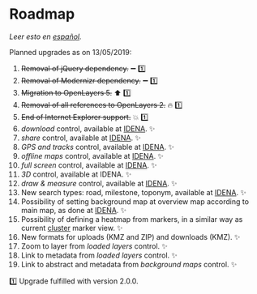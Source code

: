 # Roadmap
*Leer esto en [español](./roadmap.es-ES.md).*

Planned upgrades as on 13/05/2019:
1.	~~Removal of jQuery dependency.~~ :heavy_minus_sign: :one:
2.	~~Removal of Modernizr dependency.~~ :heavy_minus_sign: :one:
3.	~~Migration to OpenLayers 5.~~ :arrow_up: :one:
4.	~~Removal of all references to OpenLayers 2.~~ :fire: :one:
5.	~~End of Internet Explorer support.~~ :boom: :one:
6.	*download* control, available at [IDENA](https://idena.navarra.es/navegar/?lang=en "Spatial Data Infrastructure of Navarre"). :sparkles:
7.	*share* control, available at [IDENA](https://idena.navarra.es/navegar/?lang=en "Spatial Data Infrastructure of Navarre"). :sparkles:
8.	*GPS and tracks* control, available at [IDENA](https://idena.navarra.es/navegar/?lang=en "Spatial Data Infrastructure of Navarre"). :sparkles:
9.	*offline maps* control, available at [IDENA](https://idena.navarra.es/navegar/?lang=en "Spatial Data Infrastructure of Navarre"). :sparkles:
10.	*full screen* control, available at [IDENA](https://idena.navarra.es/navegar/?lang=en "Spatial Data Infrastructure of Navarre"). :sparkles:
11.	*3D* control, available at IDENA. :sparkles:
12.	*draw & measure* control, available at [IDENA](https://idena.navarra.es/navegar/?lang=en "Spatial Data Infrastructure of Navarre"). :sparkles:
13.	New search types: road, milestone, toponym, available at [IDENA](https://idena.navarra.es/navegar/?lang=en "Spatial Data Infrastructure of Navarre"). :sparkles:
14.	Possibility of setting background map at overview map according to main map, as done at [IDENA](https://idena.navarra.es/navegar/?lang=en "Spatial Data Infrastructure of Navarre"). :sparkles:
15.	Possibility of defining a heatmap from markers, in a similar way as current [cluster](http://sitna.navarra.es/api/examples/cfg.ClusterStyleOptions.point.html) marker view. :sparkles:
16.	New formats for uploads (KMZ and ZIP) and downloads (KMZ). :sparkles:
17.	Zoom to layer from *loaded layers* control. :sparkles:
18.	Link to metadata from *loaded layers* control. :sparkles:
19.	Link to abstract and metadata from *background maps* control. :sparkles:

:one: Upgrade fulfilled with version 2.0.0.
